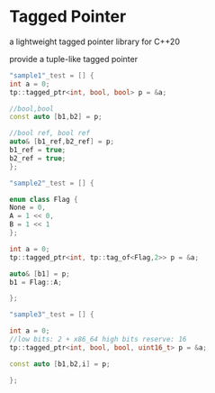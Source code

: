 # Tagged Pointer

a lightweight tagged pointer library for C++20

provide a tuple-like tagged pointer


```c++
"sample1"_test = [] {
int a = 0;
tp::tagged_ptr<int, bool, bool> p = &a;

//bool,bool
const auto [b1,b2] = p;

//bool ref, bool ref
auto& [b1_ref,b2_ref] = p;
b1_ref = true;
b2_ref = true;
};

"sample2"_test = [] {

enum class Flag {
None = 0,
A = 1 << 0,
B = 1 << 1
};

int a = 0;
tp::tagged_ptr<int, tp::tag_of<Flag,2>> p = &a;

auto& [b1] = p;
b1 = Flag::A;

};

"sample3"_test = [] {

int a = 0;
//low bits: 2 + x86_64 high bits reserve: 16
tp::tagged_ptr<int, bool, bool, uint16_t> p = &a;

const auto [b1,b2,i] = p;

};
```

